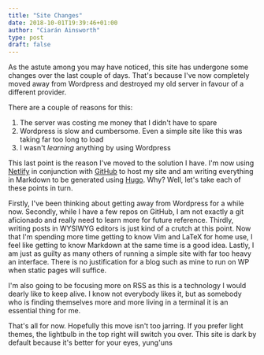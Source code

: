 ```yaml
---
title: "Site Changes"
date: 2018-10-01T19:39:46+01:00
author: "Ciarán Ainsworth"
type: post
draft: false
---
```


As the astute among you may have noticed, this site has undergone some changes
over the last couple of days. That's because I've now completely moved away
from Wordpress and destroyed my old server in favour of a different provider.

There are a couple of reasons for this:

1. The server was costing me money that I didn't have to spare
2. Wordpress is slow and cumbersome. Even a simple site like this was taking
   far too long to load
3. I wasn't *learning* anything by using Wordpress

This last point is the reason I've moved to the solution I have. I'm now using
[Netlify](https://netlify.com) in conjunction with [GitHub](https://github.com)
to host my site and am writing everything in Markdown to be generated using
[Hugo](https://gohugo.io). Why? Well, let's take each of these points in turn.

Firstly, I've been thinking about getting away from Wordpress for a while now. Secondly, while I have a few repos on GitHub, I am not exactly a
git aficionado and really need to learn more for future reference. Thirdly,
writing posts in WYSIWYG editors is just kind of a crutch at this point. Now
that I'm spending more time getting to know Vim and LaTeX for home use, I feel
like getting to know Markdown at the same time is a good idea. Lastly, I am
just as guilty as many others of running a simple site with far too heavy an
interface. There is no justification for a blog such as mine to run on WP when
static pages will suffice.

I'm also going to be focusing more on RSS as this is a technology I would
dearly like to keep alive. I know not everybody likes it, but as somebody who
is finding themselves more and more living in a terminal it is an essential
thing for me.

That's all for now. Hopefully this move isn't too jarring. If you prefer light
themes, the lightbulb in the top right will switch you over. This site is dark
by default because it's better for your eyes, yung'uns
